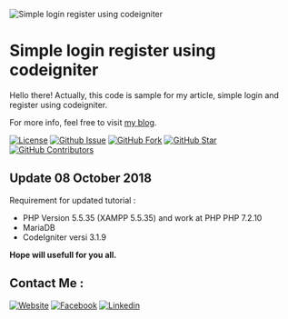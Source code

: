 ![Simple login register using codeigniter](https://qadrlabs.com/public/storage/upload/post/8ec07f66458dd35040e711baa1de4bca-Membuat_Simple_Login_dan_Register_Menggunakan_CodeIgniter.png)

# Simple login register using codeigniter
Hello there! Actually, this code is sample for my article, simple login and register using codeigniter.

For more info, feel free to visit [my blog](https://qadrlabs.com/post/membuat-simple-login-dan-register-menggunakan-codeigniter).


[![License](https://img.shields.io/github/license/doublegunz/simple-login-register-using-codeigniter.svg?maxAge=3600)](https://github.com/doublegunz/simple-login-register-using-codeigniter) 
[![Github Issue](https://img.shields.io/github/issues/doublegunz/simple-login-register-using-codeigniter.svg?maxAge=3600)](https://github.com/doublegunz/simple-login-register-using-codeigniter/issues) 
[![GitHub Fork](https://img.shields.io/github/forks/doublegunz/simple-login-register-using-codeigniter.svg?maxAge=3600)](https://github.com/doublegunz/simple-login-register-using-codeigniter/network) 
[![GitHub Star](https://img.shields.io/github/stars/doublegunz/simple-login-register-using-codeigniter.svg?maxAge=3600)](https://github.com/doublegunz/simple-login-register-using-codeigniter/stargazers) 
[![GitHub Contributors](https://img.shields.io/github/contributors/doublegunz/simple-login-register-using-codeigniter.svg?maxAge=3600)](https://github.com/doublegunz/simple-login-register-using-codeigniter/network/members)

## Update 08 October 2018
Requirement for updated tutorial :
+ PHP Version 5.5.35 (XAMPP 5.5.35) and work at PHP PHP 7.2.10
+ MariaDB 
+ CodeIgniter versi 3.1.9

**Hope will usefull for you all.**

## Contact Me :

[![Website](https://img.shields.io/badge/doublegunz-Blog-brightgreen.svg?maxAge=3600)](https://qadrlabs.com/)
[![Facebook](https://img.shields.io/badge/doublegunz-Facebook-blue.svg?maxAge=3600)](https://www.facebook.com/gungunpriatna002) 
[![Linkedin](https://img.shields.io/badge/gungunpriatna-Linkedin-0077b5.svg?maxAge=3600)](https://www.linkedin.com/in/gungunpriatna/) 
